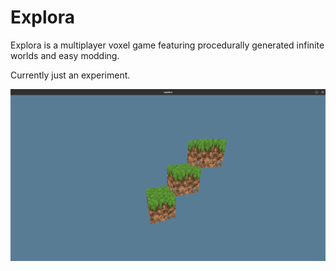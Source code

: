 # Explora

Explora is a multiplayer voxel game featuring procedurally generated infinite worlds and easy modding.

Currently just an experiment.

![](./assets/screenshots/showcase.png)
